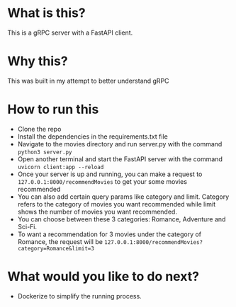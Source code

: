 # What is this?
This is a gRPC server with a FastAPI client.

# Why this?
This was built in my attempt to better understand gRPC

# How to run this
- Clone the repo
- Install the dependencies in the requirements.txt file
- Navigate to the movies directory and run server.py with the command `python3 server.py`
- Open another terminal and start the FastAPI server with the command `uvicorn client:app --reload`
- Once your server is up and running, you can make a request to `127.0.0.1:8000/recommendMovies` to get your some movies recommended
- You can also add certain query params like category and limit. Category refers to the category of movies you want recommended while limit shows the number of movies you want recommended.
- You can choose between these 3 categories: Romance, Adventure and Sci-Fi.
- To want a recommendation for 3 movies under the category of Romance, the request will be `127.0.0.1:8000/recommendMovies?category=Romance&limit=3`

# What would you like to do next?
- Dockerize to simplify the running process.